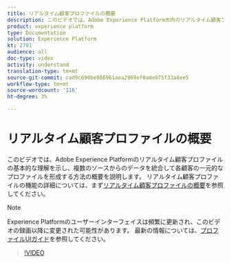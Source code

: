 ```yaml
---
title: リアルタイム顧客プロファイルの概要
description: このビデオでは、Adobe Experience Platform市内のリアルタイム顧客プロファイルの基本的な理解と、プラットフォームUI内でプロファイルを参照する方法の概要を説明します。
product: experience platform
type: Documentation
solution: Experience Platform
kt: 2701
audience: all
doc-type: video
activity: understand
translation-type: tm+mt
source-git-commit: cad9c690be986961aea2969ef0ade975f33a8ee5
workflow-type: tm+mt
source-wordcount: '116'
ht-degree: 3%

---
```



# リアルタイム顧客プロファイルの概要

このビデオでは、Adobe Experience Platformのリアルタイム顧客プロファイルの基本的な理解を示し、複数のソースからのデータを統合して各顧客の一元的なプロファイルを形成する方法の概要を説明します。 リアルタイム顧客プロファイルの機能の詳細については、まず[リアルタイム顧客プロファイルの概要](../home.md)を参照してください。

>[!NOTE]
>
>Experience Platformのユーザーインターフェイスは頻繁に更新され、このビデオの録画以降に変更された可能性があります。 最新の情報については、[プロファイルUIガイド](../ui/user-guide.md)を参照してください。

>[!VIDEO](https://video.tv.adobe.com/v/27251?quality=12&learn=on&captions=eng)